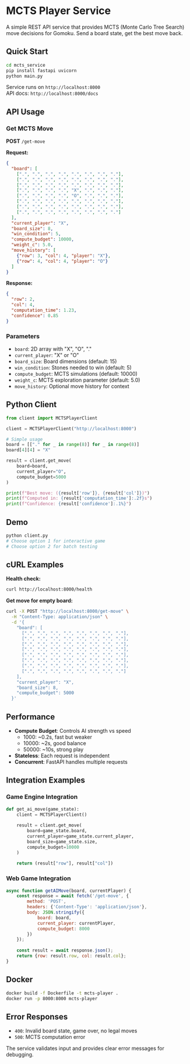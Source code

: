 # MCTS Player Service

A simple REST API service that provides MCTS (Monte Carlo Tree Search) move decisions for Gomoku. Send a board state, get the best move back.

## Quick Start

```bash
cd mcts_service
pip install fastapi uvicorn
python main.py
```

Service runs on `http://localhost:8000`  
API docs: `http://localhost:8000/docs`

## API Usage

### Get MCTS Move

**POST** `/get-move`

**Request:**
```json
{
  "board": [
    [".", ".", ".", ".", ".", ".", ".", "."],
    [".", ".", ".", ".", ".", ".", ".", "."],
    [".", ".", ".", ".", ".", ".", ".", "."],
    [".", ".", ".", ".", "X", ".", ".", "."],
    [".", ".", ".", ".", "O", ".", ".", "."],
    [".", ".", ".", ".", ".", ".", ".", "."],
    [".", ".", ".", ".", ".", ".", ".", "."],
    [".", ".", ".", ".", ".", ".", ".", "."]
  ],
  "current_player": "X",
  "board_size": 8,
  "win_condition": 5,
  "compute_budget": 10000,
  "weight_c": 5.0,
  "move_history": [
    {"row": 3, "col": 4, "player": "X"},
    {"row": 4, "col": 4, "player": "O"}
  ]
}
```

**Response:**
```json
{
  "row": 2,
  "col": 4,
  "computation_time": 1.23,
  "confidence": 0.85
}
```

### Parameters

- `board`: 2D array with "X", "O", "." 
- `current_player`: "X" or "O"
- `board_size`: Board dimensions (default: 15)
- `win_condition`: Stones needed to win (default: 5)
- `compute_budget`: MCTS simulations (default: 10000)
- `weight_c`: MCTS exploration parameter (default: 5.0)
- `move_history`: Optional move history for context

## Python Client

```python
from client import MCTSPlayerClient

client = MCTSPlayerClient("http://localhost:8000")

# Simple usage
board = [["." for _ in range(8)] for _ in range(8)]
board[4][4] = "X"

result = client.get_move(
    board=board,
    current_player="O",
    compute_budget=5000
)

print(f"Best move: ({result['row']}, {result['col']})")
print(f"Computed in: {result['computation_time']:.2f}s")
print(f"Confidence: {result['confidence']:.1%}")
```

## Demo

```bash
python client.py
# Choose option 1 for interactive game
# Choose option 2 for batch testing
```

## cURL Examples

**Health check:**
```bash
curl http://localhost:8000/health
```

**Get move for empty board:**
```bash
curl -X POST "http://localhost:8000/get-move" \
  -H "Content-Type: application/json" \
  -d '{
    "board": [
      [".", ".", ".", ".", ".", ".", ".", "."],
      [".", ".", ".", ".", ".", ".", ".", "."],
      [".", ".", ".", ".", ".", ".", ".", "."],
      [".", ".", ".", ".", ".", ".", ".", "."],
      [".", ".", ".", ".", ".", ".", ".", "."],
      [".", ".", ".", ".", ".", ".", ".", "."],
      [".", ".", ".", ".", ".", ".", ".", "."],
      [".", ".", ".", ".", ".", ".", ".", "."]
    ],
    "current_player": "X",
    "board_size": 8,
    "compute_budget": 5000
  }'
```

## Performance

- **Compute Budget**: Controls AI strength vs speed
  - 1000: ~0.2s, fast but weaker
  - 10000: ~2s, good balance  
  - 50000: ~10s, strong play
- **Stateless**: Each request is independent
- **Concurrent**: FastAPI handles multiple requests

## Integration Examples

### Game Engine Integration
```python
def get_ai_move(game_state):
    client = MCTSPlayerClient()
    
    result = client.get_move(
        board=game_state.board,
        current_player=game_state.current_player,
        board_size=game_state.size,
        compute_budget=10000
    )
    
    return (result["row"], result["col"])
```

### Web Game Integration
```javascript
async function getAIMove(board, currentPlayer) {
    const response = await fetch('/get-move', {
        method: 'POST',
        headers: {'Content-Type': 'application/json'},
        body: JSON.stringify({
            board: board,
            current_player: currentPlayer,
            compute_budget: 8000
        })
    });
    
    const result = await response.json();
    return {row: result.row, col: result.col};
}
```

## Docker

```bash
docker build -f Dockerfile -t mcts-player .
docker run -p 8000:8000 mcts-player
```

## Error Responses

- `400`: Invalid board state, game over, no legal moves
- `500`: MCTS computation error

The service validates input and provides clear error messages for debugging.